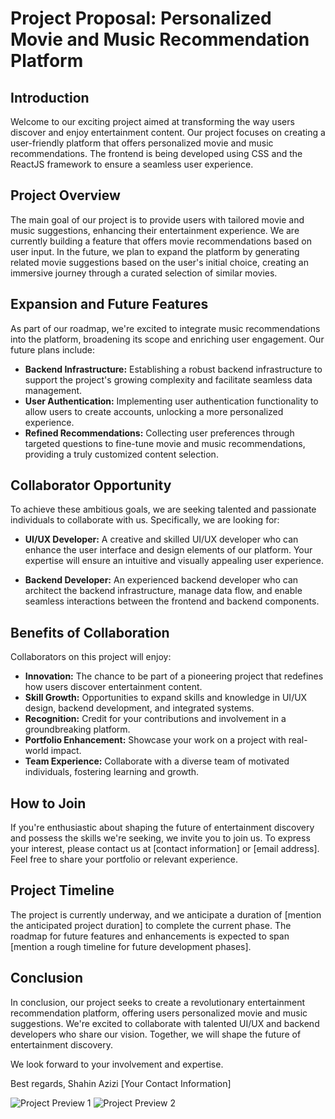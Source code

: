 # Project Proposal: Personalized Movie and Music Recommendation Platform

## Introduction

Welcome to our exciting project aimed at transforming the way users discover and enjoy entertainment content. Our project focuses on creating a user-friendly platform that offers personalized movie and music recommendations. The frontend is being developed using CSS and the ReactJS framework to ensure a seamless user experience.

## Project Overview

The main goal of our project is to provide users with tailored movie and music suggestions, enhancing their entertainment experience. We are currently building a feature that offers movie recommendations based on user input. In the future, we plan to expand the platform by generating related movie suggestions based on the user's initial choice, creating an immersive journey through a curated selection of similar movies.

## Expansion and Future Features

As part of our roadmap, we're excited to integrate music recommendations into the platform, broadening its scope and enriching user engagement. Our future plans include:

- **Backend Infrastructure:** Establishing a robust backend infrastructure to support the project's growing complexity and facilitate seamless data management.
- **User Authentication:** Implementing user authentication functionality to allow users to create accounts, unlocking a more personalized experience.
- **Refined Recommendations:** Collecting user preferences through targeted questions to fine-tune movie and music recommendations, providing a truly customized content selection.

## Collaborator Opportunity

To achieve these ambitious goals, we are seeking talented and passionate individuals to collaborate with us. Specifically, we are looking for:

- **UI/UX Developer:** A creative and skilled UI/UX developer who can enhance the user interface and design elements of our platform. Your expertise will ensure an intuitive and visually appealing user experience.

- **Backend Developer:** An experienced backend developer who can architect the backend infrastructure, manage data flow, and enable seamless interactions between the frontend and backend components.

## Benefits of Collaboration

Collaborators on this project will enjoy:

- **Innovation:** The chance to be part of a pioneering project that redefines how users discover entertainment content.
- **Skill Growth:** Opportunities to expand skills and knowledge in UI/UX design, backend development, and integrated systems.
- **Recognition:** Credit for your contributions and involvement in a groundbreaking platform.
- **Portfolio Enhancement:** Showcase your work on a project with real-world impact.
- **Team Experience:** Collaborate with a diverse team of motivated individuals, fostering learning and growth.

## How to Join

If you're enthusiastic about shaping the future of entertainment discovery and possess the skills we're seeking, we invite you to join us. To express your interest, please contact us at [contact information] or [email address]. Feel free to share your portfolio or relevant experience.

## Project Timeline

The project is currently underway, and we anticipate a duration of [mention the anticipated project duration] to complete the current phase. The roadmap for future features and enhancements is expected to span [mention a rough timeline for future development phases].

## Conclusion

In conclusion, our project seeks to create a revolutionary entertainment recommendation platform, offering users personalized movie and music suggestions. We're excited to collaborate with talented UI/UX and backend developers who share our vision. Together, we will shape the future of entertainment discovery.

We look forward to your involvement and expertise.

Best regards,
Shahin Azizi
[Your Contact Information]

<!-- Placeholder for Images and Previews -->
![Project Preview 1](/path/to/preview/image1.png)
![Project Preview 2](/path/to/preview/image2.png)

